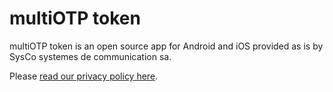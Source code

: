 # multiOTP token

multiOTP token is an open source app for Android and iOS provided as is by SysCo systemes de communication sa.

Please [read our privacy policy here](privacy-policy.md).


